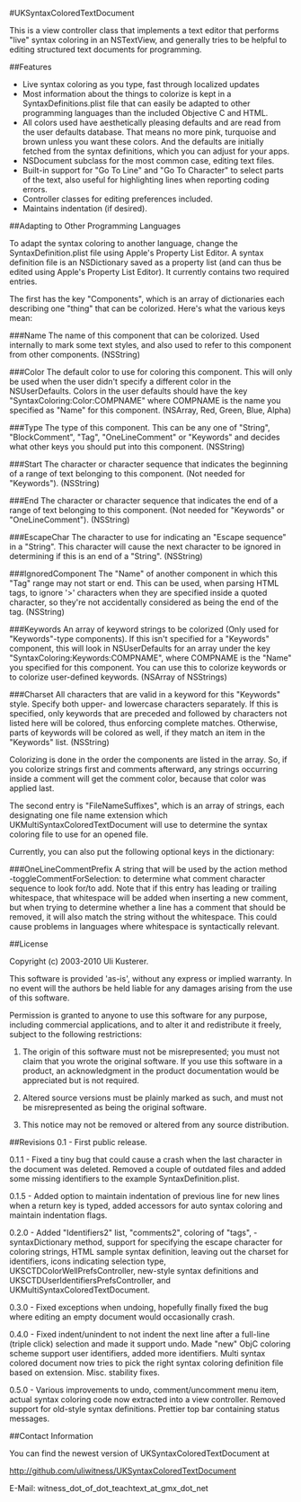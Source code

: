 #UKSyntaxColoredTextDocument

This is a view controller class that implements a text editor that performs "live" syntax coloring in an NSTextView, and generally tries to be helpful to editing structured text documents for programming.


##Features

* Live syntax coloring as you type, fast through localized updates
* Most information about the things to colorize is kept in a SyntaxDefinitions.plist file that can easily be adapted to other programming languages than the included Objective C and HTML.
* All colors used have aesthetically pleasing defaults and are read from the user defaults database. That means no more pink, turquoise and brown unless you want these colors. And the defaults are initially fetched from the syntax definitions, which you can adjust for your apps.
* NSDocument subclass for the most common case, editing text files.
* Built-in support for "Go To Line" and "Go To Character" to select parts of the text, also useful for highlighting lines when reporting coding errors.
* Controller classes for editing preferences included.
* Maintains indentation (if desired).


##Adapting to Other Programming Languages

To adapt the syntax coloring to another language, change the SyntaxDefinition.plist file using Apple's Property List Editor. A syntax definition file is an NSDictionary saved as a property list (and can thus be edited using Apple's Property List Editor). It currently contains two required entries.

The first has the key "Components", which is an array of dictionaries each
describing one "thing" that can be colorized. Here's what the various keys mean:

###Name
The name of this component that can be colorized. Used internally to mark some text styles, and also used to refer to this component from other components. (NSString)

###Color
The default color to use for coloring this component. This will only be used when the user didn't specify a different color in the NSUserDefaults. Colors in the user defaults should have the key "SyntaxColoring:Color:COMPNAME" where COMPNAME is the name you specified as "Name" for this component. (NSArray, Red, Green, Blue, Alpha)

###Type
The type of this component. This can be any one of "String", "BlockComment", "Tag", "OneLineComment" or "Keywords" and decides what other keys you should put into this component. (NSString)

###Start
The character or character sequence that indicates the beginning of a range of text belonging to this component. (Not needed for "Keywords"). (NSString)

###End
The character or character sequence that indicates the end of a range of text belonging to this component. (Not needed for "Keywords" or "OneLineComment"). (NSString)

###EscapeChar
The character to use for indicating an "Escape sequence" in a "String". This character will cause the next character to be ignored in determining if this is an end of a "String". (NSString)

###IgnoredComponent
The "Name" of another component in which this "Tag" range may not start or end. This can be used, when parsing HTML tags, to ignore '>' characters when they are specified inside a quoted character, so they're not accidentally considered as being the end of the tag. (NSString)

###Keywords
An array of keyword strings to be colorized (Only used for "Keywords"-type components). If this isn't specified for a "Keywords" component, this will look in NSUserDefaults for an array under the key "SyntaxColoring:Keywords:COMPNAME", where COMPNAME is the "Name" you specified for this component. You can use this to colorize keywords or to colorize user-defined keywords. (NSArray of NSStrings)

###Charset
All characters that are valid in a keyword for this "Keywords" style. Specify both upper- and lowercase characters separately. If this is specified, only keywords that are preceded and followed by characters not listed here will be colored, thus enforcing complete matches. Otherwise, parts of keywords will be colored as well, if they match an item in the "Keywords" list. (NSString)

Colorizing is done in the order the components are listed in the array. So, if
you colorize strings first and comments afterward, any strings occurring inside
a comment will get the comment color, because that color was applied last.

The second entry is "FileNameSuffixes", which is an array of strings, each
designating one file name extension which UKMultiSyntaxColoredTextDocument will
use to determine the syntax coloring file to use for an opened file.

Currently, you can also put the following optional keys in the dictionary:

###OneLineCommentPrefix
A string that will be used by the action method -toggleCommentForSelection: to determine what comment character sequence to look for/to add. Note that if this entry has leading or trailing whitespace, that whitespace will be added when inserting a new comment, but when trying to determine whether a line has a comment that should be removed, it will also match the string without the whitespace. This could cause problems in languages where whitespace is syntactically relevant.


##License

Copyright (c) 2003-2010 Uli Kusterer.

This software is provided 'as-is', without any express or implied
warranty. In no event will the authors be held liable for any damages
arising from the use of this software.

Permission is granted to anyone to use this software for any purpose,
including commercial applications, and to alter it and redistribute it
freely, subject to the following restrictions:

1. The origin of this software must not be misrepresented; you must not claim that you wrote the original software. If you use this software in a product, an acknowledgment in the product documentation would be appreciated but is not required.

2. Altered source versions must be plainly marked as such, and must not be misrepresented as being the original software.

3. This notice may not be removed or altered from any source distribution.


##Revisions
0.1	-	First public release.

0.1.1 - Fixed a tiny bug that could cause a crash when the last character in the document was deleted. Removed a couple of outdated files and added some missing identifiers to the example SyntaxDefinition.plist.

0.1.5 - Added option to maintain indentation of previous line for new lines when a return key is typed, added accessors for auto syntax coloring and maintain indentation flags.

0.2.0 - Added "Identifiers2" list, "comments2", coloring of "tags", -syntaxDictionary method, support for specifying the escape character for coloring strings, HTML sample syntax definition, leaving out the charset for identifiers, icons indicating selection type, UKSCTDColorWellPrefsController, new-style syntax definitions and UKSCTDUserIdentifiersPrefsController, and UKMultiSyntaxColoredTextDocument.

0.3.0 - Fixed exceptions when undoing, hopefully finally fixed the bug where editing an empty document would occasionally crash.

0.4.0 - Fixed indent/unindent to not indent the next line after a full-line (triple click) selection and made it support undo. Made "new" ObjC coloring scheme support user identifiers, added more identifiers. Multi syntax colored document now tries to pick the right syntax coloring definition file based on extension. Misc. stability fixes.

0.5.0 - Various improvements to undo, comment/uncomment menu item, actual syntax coloring code now extracted into a view controller. Removed support for old-style syntax definitions. Prettier top bar containing status messages.


##Contact Information

You can find the newest version of UKSyntaxColoredTextDocument at

http://github.com/uliwitness/UKSyntaxColoredTextDocument

E-Mail: witness_dot_of_dot_teachtext_at_gmx_dot_net

